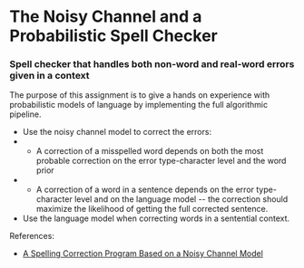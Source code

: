 # The Noisy Channel and a Probabilistic Spell Checker
### Spell checker that handles both non-word and real-word errors given in a context
The purpose of this assignment is to give a hands on experience with probabilistic models of language by implementing the full algorithmic pipeline.

- Use the noisy channel model to correct the errors: 
- - A correction of a misspelled word depends on both the most probable correction on the error type-character level and the word prior 
- - A correction of a word in a sentence depends on the error type-character level and on the language model -- the correction should     maximize the likelihood of getting the full corrected sentence. 
- Use the language model when correcting words in a sentential context.

References:
- [A Spelling Correction Program Based on a Noisy Channel Model](https://dl.acm.org/doi/pdf/10.3115/997939.997975)
